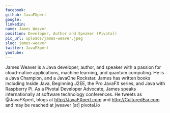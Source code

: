 ```yaml
---
facebook: 
github: JavaFXpert
google: 
linkedin: 
name: James Weaver
position: Developer, Author and Speaker (Pivotal)
pic_url: uploads/james-weaver.jpeg
slug: james-weaver
twitter: JavaFXpert
youtube: 
---
```

James Weaver is a Java developer, author, and speaker with a passion for cloud-native applications,  machine learning, and quantum computing. He is a Java Champion, and a JavaOne Rockstar. James has written books including Inside Java, Beginning J2EE, the Pro JavaFX series, and Java with Raspberry Pi. As a Pivotal Developer Advocate, James speaks internationally at software technology conferences.  He tweets as @JavaFXpert, blogs at http://JavaFXpert.com and http://CulturedEar.com and may be reached at jweaver [at] pivotal.io

